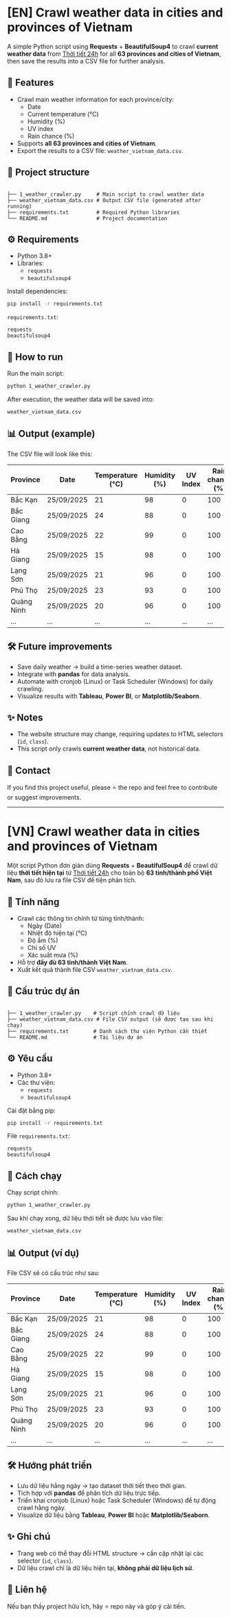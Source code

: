 # [EN] Crawl weather data in cities and provinces of Vietnam

A simple Python script using **Requests** + **BeautifulSoup4** to crawl **current weather data** from [Thời tiết 24h](https://thoitiet24h.vn/) for all **63 provinces and cities of Vietnam**, then save the results into a CSV file for further analysis.

## 📌 Features
- Crawl main weather information for each province/city:
  - Date
  - Current temperature (°C)
  - Humidity (%)
  - UV index
  - Rain chance (%)
- Supports **all 63 provinces and cities of Vietnam**.
- Export the results to a CSV file: `weather_vietnam_data.csv`.

## 📂 Project structure
```

├── 1_weather_crawler.py     # Main script to crawl weather data
├── weather_vietnam_data.csv # Output CSV file (generated after running)
├── requirements.txt         # Required Python libraries
└── README.md                # Project documentation

````

## ⚙️ Requirements
- Python 3.8+
- Libraries:
  - `requests`
  - `beautifulsoup4`

Install dependencies:
```bash
pip install -r requirements.txt
````

`requirements.txt`:

```
requests
beautifulsoup4
```

## 🚀 How to run

Run the main script:

```bash
python 1_weather_crawler.py
```

After execution, the weather data will be saved into:

```
weather_vietnam_data.csv
```

## 📊 Output (example)

The CSV file will look like this:

| Province   | Date       | Temperature (°C) | Humidity (%) | UV Index | Rain chance (%) |
| ---------- | ---------- | ---------------- | ------------ | -------- | --------------- |
| Bắc Kạn    | 25/09/2025 | 21               | 98           | 0        | 100             |
| Bắc Giang  | 25/09/2025 | 24               | 88           | 0        | 100             |
| Cao Bằng   | 25/09/2025 | 22               | 99           | 0        | 100             |
| Hà Giang   | 25/09/2025 | 15               | 98           | 0        | 100             |
| Lạng Sơn   | 25/09/2025 | 21               | 96           | 0        | 100             |
| Phú Thọ    | 25/09/2025 | 23               | 93           | 0        | 100             |
| Quảng Ninh | 25/09/2025 | 20               | 96           | 0        | 100             |
| ...        | ...        | ...              | ...          | ...      | ...             |

## 🛠️ Future improvements

* Save daily weather → build a time-series weather dataset.
* Integrate with **pandas** for data analysis.
* Automate with cronjob (Linux) or Task Scheduler (Windows) for daily crawling.
* Visualize results with **Tableau**, **Power BI**, or **Matplotlib/Seaborn**.

## ✨ Notes

* The website structure may change, requiring updates to HTML selectors (`id`, `class`).
* This script only crawls **current weather data**, not historical data.

## 📧 Contact

If you find this project useful, please ⭐ the repo and feel free to contribute or suggest improvements.

---

# [VN] Crawl weather data in cities and provinces of Vietnam

Một script Python đơn giản dùng **Requests** + **BeautifulSoup4** để crawl dữ liệu **thời tiết hiện tại** từ [Thời tiết 24h](https://thoitiet24h.vn/) cho toàn bộ **63 tỉnh/thành phố Việt Nam**, sau đó lưu ra file CSV để tiện phân tích.

## 📌 Tính năng
- Crawl các thông tin chính từ từng tỉnh/thành:
  - Ngày (Date)
  - Nhiệt độ hiện tại (°C)
  - Độ ẩm (%)
  - Chỉ số UV
  - Xác suất mưa (%)
- Hỗ trợ **đầy đủ 63 tỉnh/thành Việt Nam**.
- Xuất kết quả thành file CSV `weather_vietnam_data.csv`.


## 📂 Cấu trúc dự án
```

├── 1_weather_crawler.py    # Script chính crawl dữ liệu
├── weather_vietnam_data.csv # File CSV output (sẽ được tạo sau khi chạy)
├── requirements.txt        # Danh sách thư viện Python cần thiết
└── README.md               # Tài liệu dự án

````

## ⚙️ Yêu cầu
- Python 3.8+
- Các thư viện:
  - `requests`
  - `beautifulsoup4`

Cài đặt bằng pip:
```bash
pip install -r requirements.txt
````

File `requirements.txt`:

```
requests
beautifulsoup4
```

## 🚀 Cách chạy

Chạy script chính:

```bash
python 1_weather_crawler.py
```

Sau khi chạy xong, dữ liệu thời tiết sẽ được lưu vào file:

```
weather_vietnam_data.csv
```

## 📊 Output (ví dụ)

File CSV sẽ có cấu trúc như sau:

| Province   | Date       | Temperature (°C) | Humidity (%) | UV Index | Rain chance (%) |
| ---------- | ---------- | ---------------- | ------------ | -------- | --------------- |
| Bắc Kạn    | 25/09/2025 | 21               | 98           | 0        | 100             |
| Bắc Giang  | 25/09/2025 | 24               | 88           | 0        | 100             |
| Cao Bằng   | 25/09/2025 | 22               | 99           | 0        | 100             |
| Hà Giang   | 25/09/2025 | 15               | 98           | 0        | 100             |
| Lạng Sơn   | 25/09/2025 | 21               | 96           | 0        | 100             |
| Phú Thọ    | 25/09/2025 | 23               | 93           | 0        | 100             |
| Quảng Ninh | 25/09/2025 | 20               | 96           | 0        | 100             |
| ...        | ...        | ...              | ...          | ...      | ...             |


## 🛠️ Hướng phát triển

* Lưu dữ liệu hằng ngày → tạo dataset thời tiết theo thời gian.
* Tích hợp với **pandas** để phân tích dữ liệu trực tiếp.
* Triển khai cronjob (Linux) hoặc Task Scheduler (Windows) để tự động crawl hằng ngày.
* Visualize dữ liệu bằng **Tableau**, **Power BI** hoặc **Matplotlib/Seaborn**.

## ✨ Ghi chú

* Trang web có thể thay đổi HTML structure → cần cập nhật lại các selector (`id`, `class`).
* Dữ liệu crawl chỉ là dữ liệu hiện tại, **không phải dữ liệu lịch sử**.

## 📧 Liên hệ

Nếu bạn thấy project hữu ích, hãy ⭐ repo này và góp ý cải tiến.

